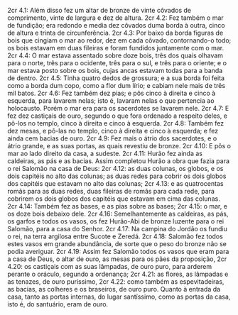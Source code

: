 2cr 4.1: Além disso fez um altar de bronze de vinte côvados de comprimento, vinte de largura e dez de altura.
2cr 4.2: Fez também o mar de fundição; era redondo e media dez côvados duma borda à outra, cinco de altura e trinta de circunferência.
2cr 4.3: Por baixo da borda figuras de bois que cingiam o mar ao redor, dez em cada côvado, contornando-o todo; os bois estavam em duas fileiras e foram fundidos juntamente com o mar.
2cr 4.4: O mar estava assentado sobre doze bois, três dos quais olhavam para o norte, três para o ocidente, três para o sul, e três para o oriente; e o mar estava posto sobre os bois, cujas ancas estavam todas para a banda de dentro.
2cr 4.5: Tinha quatro dedos de grossura; e a sua borda foi feita como a borda dum copo, como a flor dum lírio; e cabiam nele mais de três mil batos.
2cr 4.6: Fez também dez pias; e pôs cinco à direita e cinco à esquerda, para lavarem nelas; isto é, lavaram nelas o que pertencia ao holocausto. Porém o mar era para os sacerdotes se lavarem nele.
2cr 4.7: E fez dez castiçais de ouro, segundo o que fora ordenado a respeito deles, e pô-los no templo, cinco à direita e cinco à esquerda.
2cr 4.8: Também fez dez mesas, e pô-las no templo, cinco à direita e cinco à esquerda; e fez ainda cem bacias de ouro.
2cr 4.9: Fez mais o átrio dos sacerdotes, e o átrio grande, e as suas portas, as quais revestiu de bronze.
2cr 4.10: E pôs o mar ao lado direito da casa, a sudeste.
2cr 4.11: Hurão fez ainda as caldeiras, as pás e as bacias. Assim completou Hurão a obra que fazia para o rei Salomão na casa de Deus:
2cr 4.12: as duas colunas, os globos, e os dois capitéis no alto das colunas; as duas redes para cobrir os dois globos dos capitéis que estavam no alto das colunas;
2cr 4.13: e as quatrocentas romãs para as duas redes, duas fileiras de romãs para cada rede, para cobrirem os dois globos dos capitéis que estavam em cima das colunas.
2cr 4.14: Também fez as bases, e as pias sobre as bases;
2cr 4.15: o mar, e os doze bois debaixo dele.
2cr 4.16: Semelhantemente as caldeiras, as pás, os garfos e todos os vasos, os fez Hurão-Abi de bronze luzente para o rei Salomão, para a casa do Senhor.
2cr 4.17: Na campina do Jordão os fundiu o rei, na terra argilosa entre Sucote e Zeredá.
2cr 4.18: Salomão fez todos estes vasos em grande abundância, de sorte que o peso do bronze não se podia averiguar.
2cr 4.19: Assim fez Salomão todos os vasos que eram para a casa de Deus, o altar de ouro, as mesas para os pães da proposição,
2cr 4.20: os castiçais com as suas lâmpadas, de ouro puro, para arderem perante o oráculo, segundo a ordenança;
2cr 4.21: as flores, as lâmpadas e as tenazes, de ouro puríssimo,
2cr 4.22: como também as espevitadeiras, as bacias, as colheres e os braseiros, de ouro puro. Quanto à entrada da casa, tanto as portas internas, do lugar santíssimo, como as portas da casa, isto é, do santuário, eram de ouro.
